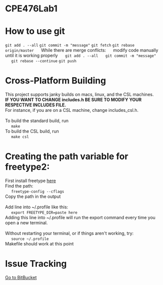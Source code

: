 # CPE476Lab1

<h1>How to use git</h1>
<code>git add . --all</code>  
<code>git commit -m "message"</code>  
<code>git fetch</code>  
<code>git rebase origin/master</code>  
 &nbsp;&nbsp;&nbsp;&nbsp;  While there are merge conflicts:  
 &nbsp;&nbsp;&nbsp;&nbsp;  modify code manually until it is working properly  
 &nbsp;&nbsp;&nbsp;&nbsp;  <code>git add . --all</code>  
 &nbsp;&nbsp;&nbsp;&nbsp;  <code>git commit -m "message"</code>  
 &nbsp;&nbsp;&nbsp;&nbsp;  <code>git rebase --continue</code>  
<code>git push</code>  

<h1>Cross-Platform Building</h1>
This project supports janky builds on macs, linux, and the CSL machines.<br>
<b>IF YOU WANT TO CHANGE includes.h BE SURE TO MODIFY YOUR RESPECTIVE INCLUDES FILE.</b><br>
For instance, if you are on a CSL machine, change includes_csl.h.<br>
<br>
To build the standard build, run<br>
&nbsp;&nbsp;&nbsp;&nbsp; <code>make</code><br>
To build the CSL build, run<br>
&nbsp;&nbsp;&nbsp;&nbsp; <code>make csl</code><br>

<h1>Creating the path variable for freetype2:</h1>
First install freetype <a href="http://www.linuxfromscratch.org/blfs/view/svn/general/freetype2.html">here</a>
<br>Find the path:<br>
&nbsp;&nbsp;&nbsp;&nbsp; <code>freetype-config --cflags</code>
<br>Copy the path in the output<br>
<br>Add line into ~/.profile like this:<br>
&nbsp;&nbsp;&nbsp;&nbsp; <code>export FREETYPE_DIR=paste here</code>
<br>Adding this line into ~/.profile will run the export command every time you open a new terminal.<br>
<br>Without restarting your terminal, or if things aren't working, try:<br>
&nbsp;&nbsp;&nbsp;&nbsp; <code>source ~/.profile</code>
<br>Makefile should work at this point<br>

<h1>Issue Tracking</h1>
<a href="https://bitbucket.org/japanesefestival/cpe476-final-project/issues?status=new&status=open">Go to BitBucket</a>
